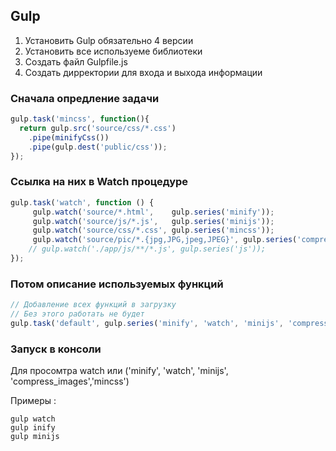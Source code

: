 ## Gulp
1. Установить Gulp обязательно 4 версии 
2. Установить все используеме библиотеки 
3. Создать файл Gulpfile.js
4. Создать дирректории для входа и выхода информации



### Сначала опредление задачи  

```js
gulp.task('mincss', function(){
  return gulp.src('source/css/*.css')
    .pipe(minifyCss())
    .pipe(gulp.dest('public/css'));
});
```

###  Cсылка на них в Watch процедуре
```js
gulp.task('watch', function () {
     gulp.watch('source/*.html',    gulp.series('minify'));
     gulp.watch('source/js/*.js',   gulp.series('minijs'));
     gulp.watch('source/css/*.css', gulp.series('mincss'));
     gulp.watch('source/pic/*.{jpg,JPG,jpeg,JPEG}', gulp.series('compress_images'));
    // gulp.watch('./app/js/**/*.js', gulp.series('js'));
});
```

### Потом описание используемых функций
```js
// Добавление всех функций в загрузку
// Без этого работать не будет
gulp.task('default', gulp.series('minify', 'watch', 'minijs', 'compress_images','mincss'));
```


### Запуск в консоли
Для просомтра watch или ('minify', 'watch', 'minijs', 'compress_images','mincss')

Примеры :

```
gulp watch  
gulp inify
gulp minijs 

```



